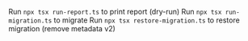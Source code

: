 Run `npx tsx run-report.ts` to print report (dry-run)
Run `npx tsx run-migration.ts` to migrate
Run `npx tsx restore-migration.ts` to restore migration (remove metadata v2)